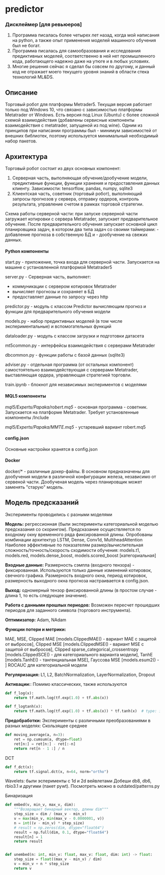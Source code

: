 # predictor

### Дисклеймер [для ревьюеров]
1. Программа писалась более четырех лет назад, когда мой написания на python, а также опыт применения моделей машинного обучения был не богат.
2. Программа писалась для самообразования и исследования предиктивных моделей, соответственно в ней нет промышленного кода, работающего надежно даже на утюге и в любых условиях.
3. Многие решения сейчас я сделал бы совсем по другому, и данный код не отражает моего текущего уровня знаний в области стека технологий ML&DS.



## Описание
Торговый робот для платформы Metrader5. Текущая версия работает только под Windows 10, что связано с зависимостью платформы Metatrader от Windows. Есть версия под Linux (Ubuntu) с более сложной схемой взаимодействия (добавлены сервисные компоненты взаимодействия с metatrader, запущеной из под wine).
Одним из принципов при написании программы был - минимум зависимостей от внешних библиотек, поэтому используется минимальный необходимый набор пакетов.


## Архитектура
Торговый робот состоит из двух основных компонент:
1. Серверная часть, выполняющая обучение/дообучение модели, предиктивные функции, функции хранения и предоставления данных клиенту. Зависимости: tensorflow, pandas, numpy, sqlite3
2. Клиентская часть, советник (торговый робот), выполняющий запросы прогнозов у сервера, отправку ордеров, контроль результата, управление счетом в рамках торговой стратегии.

Схема работы серверной части: при запуске серверной части загружает котировки с сервера Metatrader, запускает предварительное обучение. После предварительного обучения запускает основной цикл планировщика задач, в котором два типа задач со своими таймерами:
    - добавление прогноза в собственную БД и
    - дообучение на свежих данных.

#### Python компоненты
start.py - приложение, точка входа для серверной части. Запускается на машине с установленной платформой Metatrader5

server.py - Серверная часть, выполняет:
- коммуникации с сервером котировок Metatrader
- вычисляет прогнозы и сохраняет в БД
- предоставляет данные по запросу через http

predictor.py - модуль с классом Predictor вычисляющим прогноз и функции для предварительного обучения модели

models.py - набор предиктивных моделей (в том числе экспериментальные) и вспомогательных функций

dataloader.py - модуль с классом загрузки и подготовки датасета

mt5common.py - интерфейсы взаимодействия с серверами Metatrader

dbcommon.py - функции работы с базой данных (sqlite3)

adviser.py - отдельная программа (от остальных компонент) самостоятельно взаимодействующая с серверами Metatrader, выставляющая ордера, управляющая стратегией торговли.

train.ipynb - блокнот для независимых экспериментов с моделями


#### MQL5 компоненты

*mql5/Experts/Papaka/robert.mq5* - основная программа - советник. Запускается на платформе Metatrader. Требует установленные компоненты /Include

*mql5/Experts/Papaka/MMTE.mq5* - устаревший вариант robert.mq5

#### config.json
Основные настройки хранятся в config.json

#### Docker
docker/* - различные докер-файлы. В основном предназначены для дообучения модели в различной конфигурации железа, независимо от сервеной части. Дообученая модель через планировщик может заменять "старую" модель.



## Модель предсказаний
Эксперименты проводились с разными моделями

**Модель:** регрессионная (были эксперименты категориальной моделью предсказания со скорингом).
Предсказание осуществляется по входному окну временного ряда фиксированной длины. 
Опробованы комбинации архитектур LSTM, Dense, Conv1d, MultiheadAttention
Наиболее эффективные по показателям размер/вычислительная сложность/точность/скорость сходимости обучения: models.t1, models.red, models.dense_boost, models.scored_boost [категориальная]

**Входные данные:** Размерность сэмпла (входного тензора) - фиксированная. Используются только данные изменений котировок, свечного графика. Размерность входного окна, период котировок, размерность выходного окна прогноза настраивается в config.json.

**Выход:** одномерный тензор фиксированной длины (в простом случае - длина 1, то есть следующее значение).

**Работа с данными прошлых периодов:** Возможен пересчет прошедших периодов для заданного символа (торгового инструмента).

**Оптимизатор:** Adam, NAdam

**Функции потери и метрики:** 

MAE,
MSE,
Clipped MAE [models.ClippedMAE() - вариант MAE с защитой от выбросов],
Clipped MSE [models.ClippedMSE() - вариант MSE с защитой от выбросов],
Clipped sparse_categorical_crossentropy [models.ClippedSCE() - для категориального варианта модели],
TanhE [models.TanhE() - тангенциальная MSE],
Гауссова MSE [models.esum2() - ]
ROCAUC для категориальной модели

**Регуляризация:** L1, L2, BatchNormalization, LayerNormalization, Dropout

**Активации:**: 
Помимо классических, также используются
```python
def f_log(x):
    return tf.math.log(tf.exp(1.0) + tf.abs(x))

def f_logtanh(x):
    return tf.math.log(tf.exp(1.0) + tf.abs(x)) * tf.tanh(x)  # type: ignore
```

**Предобработки:**
Эксперименты с различными преобразованиями в разных моделях:
Скользящее среднее
```python
def moving_average(a, n=3):
    ret = np.cumsum(a, dtype=float)
    ret[n:] = ret[n:] - ret[:-n]
    return ret[n - 1 :] / n
```

DCT
```python
def f_dct(x):
    return tf.signal.dct(x, n=64, norm="ortho")
```

Wavelets: были эсперименты с 1d и 2d вейвлетами Добеши db8, db6, rbio3.1 и другими (пакет pywt). Посмотреть можно в outdated/patterns.py

Бинаризация
```python
def embed(v, min_v, max_v, dim):
    """Возвращает бинарный вектор, длины dim"""
    step_size = dim / (max_v - min_v)
    v = max(min_v, min(max_v - 0.0000001, v))
    n = int((v - min_v) * step_size)
    # result = np.zeros(dim, dtype="float64")
    result = np.full(dim, 0.1, dtype="float64")
    result[n] = 1
    return result


def unembed(n: int, min_v: float, max_v: float, dim: int) -> float:
    step_size = float((max_v - min_v) / dim)
    v = min_v + n * step_size
    return v
```